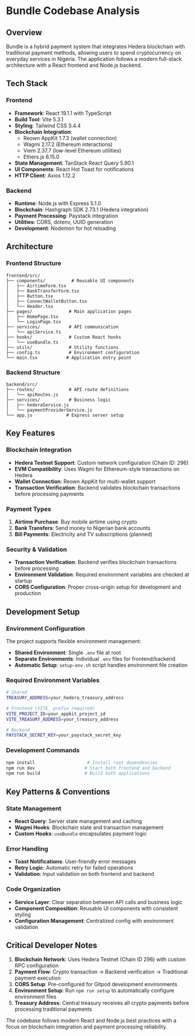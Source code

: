# Bundle Codebase Analysis

## Overview
Bundle is a hybrid payment system that integrates Hedera blockchain with traditional payment methods, allowing users to spend cryptocurrency on everyday services in Nigeria. The application follows a modern full-stack architecture with a React frontend and Node.js backend.

## Tech Stack

### Frontend
- **Framework**: React 19.1.1 with TypeScript
- **Build Tool**: Vite 5.3.1
- **Styling**: Tailwind CSS 3.4.4
- **Blockchain Integration**: 
  - Reown AppKit 1.7.3 (wallet connection)
  - Wagmi 2.17.2 (Ethereum interactions)
  - Viem 2.37.7 (low-level Ethereum utilities)
  - Ethers.js 6.15.0
- **State Management**: TanStack React Query 5.90.1
- **UI Components**: React Hot Toast for notifications
- **HTTP Client**: Axios 1.12.2

### Backend
- **Runtime**: Node.js with Express 5.1.0
- **Blockchain**: Hashgraph SDK 2.73.1 (Hedera integration)
- **Payment Processing**: Paystack integration
- **Utilities**: CORS, dotenv, UUID generation
- **Development**: Nodemon for hot reloading

## Architecture

### Frontend Structure
```
frontend/src/
├── components/          # Reusable UI components
│   ├── AirtimeForm.tsx
│   ├── BankTransferForm.tsx
│   ├── Button.tsx
│   ├── ConnectWalletButton.tsx
│   └── Header.tsx
├── pages/              # Main application pages
│   ├── HomePage.tsx
│   └── LoginPage.tsx
├── services/           # API communication
│   └── apiService.ts
├── hooks/              # Custom React hooks
│   └── useBundle.ts
├── utils/              # Utility functions
├── config.ts           # Environment configuration
└── main.tsx           # Application entry point
```

### Backend Structure
```
backend/src/
├── routes/             # API route definitions
│   └── apiRoutes.js
├── services/           # Business logic
│   ├── hederaService.js
│   └── paymentProviderService.js
└── app.js             # Express server setup
```

## Key Features

### Blockchain Integration
- **Hedera Testnet Support**: Custom network configuration (Chain ID: 296)
- **EVM Compatibility**: Uses Wagmi for Ethereum-style transactions on Hedera
- **Wallet Connection**: Reown AppKit for multi-wallet support
- **Transaction Verification**: Backend validates blockchain transactions before processing payments

### Payment Types
1. **Airtime Purchase**: Buy mobile airtime using crypto
2. **Bank Transfers**: Send money to Nigerian bank accounts
3. **Bill Payments**: Electricity and TV subscriptions (planned)

### Security & Validation
- **Transaction Verification**: Backend verifies blockchain transactions before processing
- **Environment Validation**: Required environment variables are checked at startup
- **CORS Configuration**: Proper cross-origin setup for development and production

## Development Setup

### Environment Configuration
The project supports flexible environment management:
- **Shared Environment**: Single `.env` file at root
- **Separate Environments**: Individual `.env` files for frontend/backend
- **Automatic Setup**: `setup-env.sh` script handles environment file creation

### Required Environment Variables
```bash
# Shared
TREASURY_ADDRESS=your_hedera_treasury_address

# Frontend (VITE_ prefix required)
VITE_PROJECT_ID=your_appkit_project_id
VITE_TREASURY_ADDRESS=your_treasury_address

# Backend
PAYSTACK_SECRET_KEY=your_paystack_secret_key
```

### Development Commands
```bash
npm install                    # Install root dependencies
npm run dev                   # Start both frontend and backend
npm run build                 # Build both applications
```

## Key Patterns & Conventions

### State Management
- **React Query**: Server state management and caching
- **Wagmi Hooks**: Blockchain state and transaction management
- **Custom Hooks**: `useBundle` encapsulates payment logic

### Error Handling
- **Toast Notifications**: User-friendly error messages
- **Retry Logic**: Automatic retry for failed operations
- **Validation**: Input validation on both frontend and backend

### Code Organization
- **Service Layer**: Clear separation between API calls and business logic
- **Component Composition**: Reusable UI components with consistent styling
- **Configuration Management**: Centralized config with environment validation

## Critical Developer Notes

1. **Blockchain Network**: Uses Hedera Testnet (Chain ID 296) with custom RPC configuration
2. **Payment Flow**: Crypto transaction → Backend verification → Traditional payment execution
3. **CORS Setup**: Pre-configured for Gitpod development environments
4. **Environment Setup**: Run `npm run setup` to automatically configure environment files
5. **Treasury Address**: Central treasury receives all crypto payments before processing traditional payments

The codebase follows modern React and Node.js best practices with a focus on blockchain integration and payment processing reliability.
